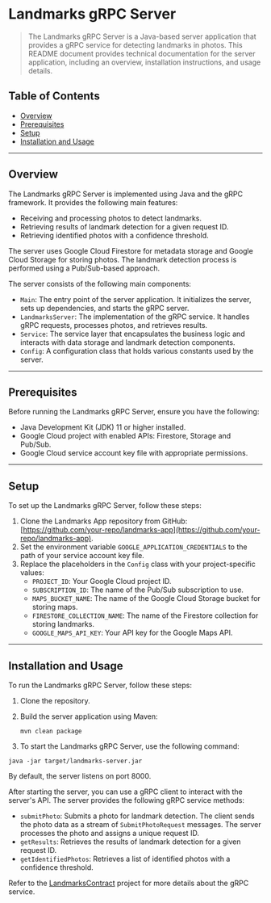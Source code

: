 # Landmarks gRPC Server

> The Landmarks gRPC Server is a Java-based server application that provides a gRPC service for detecting landmarks in
> photos. This README document provides technical documentation for the server application, including an overview,
> installation instructions, and usage details.

## Table of Contents

- [Overview](#overview)
- [Prerequisites](#prerequisites)
- [Setup](#setup)
- [Installation and Usage](#installation-and-usage)

---

## Overview

The Landmarks gRPC Server is implemented using Java and the gRPC framework. It provides the following main features:

- Receiving and processing photos to detect landmarks.
- Retrieving results of landmark detection for a given request ID.
- Retrieving identified photos with a confidence threshold.

The server uses Google Cloud Firestore for metadata storage and Google Cloud Storage for storing photos. The landmark
detection process is performed using a Pub/Sub-based approach.

The server consists of the following main components:

- `Main`: The entry point of the server application. It initializes the server, sets up dependencies, and starts the
  gRPC server.
- `LandmarksServer`: The implementation of the gRPC service. It handles gRPC requests, processes photos, and retrieves
  results.
- `Service`: The service layer that encapsulates the business logic and interacts with data storage and landmark
  detection components.
- `Config`: A configuration class that holds various constants used by the server.

---

## Prerequisites

Before running the Landmarks gRPC Server, ensure you have the following:

- Java Development Kit (JDK) 11 or higher installed.
- Google Cloud project with enabled APIs: Firestore, Storage and Pub/Sub.
- Google Cloud service account key file with appropriate permissions.

---

## Setup

To set up the Landmarks gRPC Server, follow these steps:

1. Clone the Landmarks App repository from
   GitHub: [https://github.com/your-repo/landmarks-app](https://github.com/your-repo/landmarks-app).
2. Set the environment variable `GOOGLE_APPLICATION_CREDENTIALS` to the path of your service account key file.
3. Replace the placeholders in the `Config` class with your project-specific values:
    - `PROJECT_ID`: Your Google Cloud project ID.
    - `SUBSCRIPTION_ID`: The name of the Pub/Sub subscription to use.
    - `MAPS_BUCKET_NAME`: The name of the Google Cloud Storage bucket for storing maps.
    - `FIRESTORE_COLLECTION_NAME`: The name of the Firestore collection for storing landmarks.
    - `GOOGLE_MAPS_API_KEY`: Your API key for the Google Maps API.

---

## Installation and Usage

To run the Landmarks gRPC Server, follow these steps:

1. Clone the repository.

2. Build the server application using Maven:

   ```shell
   mvn clean package
   ```

3. To start the Landmarks gRPC Server, use the following command:

```shell
java -jar target/landmarks-server.jar
```

By default, the server listens on port 8000.

After starting the server, you can use a gRPC client to interact with the server's API. The server provides the
following gRPC service methods:

- `submitPhoto`: Submits a photo for landmark detection. The client sends the photo data as a stream
  of `SubmitPhotoRequest` messages. The server processes the photo and assigns a unique request ID.
- `getResults`: Retrieves the results of landmark detection for a given request ID.
- `getIdentifiedPhotos`: Retrieves a list of identified photos with a confidence threshold.

Refer to the [LandmarksContract](../LandmarksContract/README.md) project for more details about the gRPC service.
